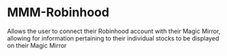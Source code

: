 # MMM-Robinhood
Allows the user to connect their Robinhood account with their Magic Mirror, allowing for information pertaining to their individual stocks to be displayed on their Magic Mirror

